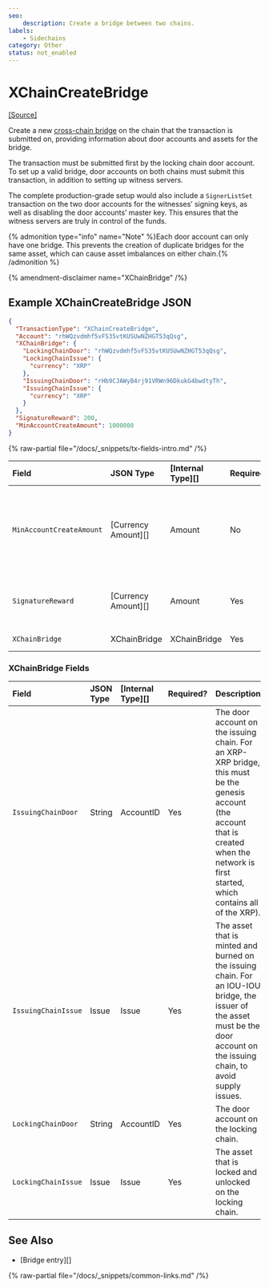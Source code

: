 ```yaml
---
seo:
    description: Create a bridge between two chains.
labels:
    - Sidechains
category: Other
status: not_enabled
---
```

# XChainCreateBridge
[[Source]](https://github.com/XRPLF/rippled/blob/master/src/xrpld/app/tx/detail/XChainBridge.cpp "Source")

Create a new [cross-chain bridge](../../../../concepts/xrpl-sidechains/cross-chain-bridges.md) on the chain that the transaction is submitted on, providing information about door accounts and assets for the bridge.

The transaction must be submitted first by the locking chain door account. To set up a valid bridge, door accounts on both chains must submit this transaction, in addition to setting up witness servers.

The complete production-grade setup would also include a `SignerListSet` transaction on the two door accounts for the witnesses’ signing keys, as well as disabling the door accounts’ master key. This ensures that the witness servers are truly in control of the funds.

{% admonition type="info" name="Note" %}Each door account can only have one bridge. This prevents the creation of duplicate bridges for the same asset, which can cause asset imbalances on either chain.{% /admonition %}

{% amendment-disclaimer name="XChainBridge" /%}

## Example XChainCreateBridge JSON

```json
{
  "TransactionType": "XChainCreateBridge",
  "Account": "rhWQzvdmhf5vFS35vtKUSUwNZHGT53qQsg",
  "XChainBridge": {
    "LockingChainDoor": "rhWQzvdmhf5vFS35vtKUSUwNZHGT53qQsg",
    "LockingChainIssue": {
      "currency": "XRP"
    },
    "IssuingChainDoor": "rHb9CJAWyB4rj91VRWn96DkukG4bwdtyTh",
    "IssuingChainIssue": {
      "currency": "XRP"
    }
  },
  "SignatureReward": 200,
  "MinAccountCreateAmount": 1000000
}
```


{% raw-partial file="/docs/_snippets/tx-fields-intro.md" /%}

| Field                    | JSON Type           | [Internal Type][] | Required? | Description |
|:-------------------------|:--------------------|:------------------|:----------|:------------|
| `MinAccountCreateAmount` | [Currency Amount][] | Amount            | No        | The minimum amount, in XRP, required for a `XChainAccountCreateCommit` transaction. If this isn't present, the `XChainAccountCreateCommit` transaction will fail. This field can only be present on XRP-XRP bridges. |
| `SignatureReward`        | [Currency Amount][] | Amount            | Yes       | The total amount to pay the witness servers for their signatures. This amount will be split among the signers. |
| `XChainBridge`           | XChainBridge        | XChainBridge      | Yes       | The bridge (door accounts and assets) to create. |


### XChainBridge Fields

| Field               | JSON Type | [Internal Type][] | Required? | Description     |
|:--------------------|:----------|:------------------|:----------|:----------------|
| `IssuingChainDoor`  | String    | AccountID         | Yes       | The door account on the issuing chain. For an XRP-XRP bridge, this must be the genesis account (the account that is created when the network is first started, which contains all of the XRP). |
| `IssuingChainIssue` | Issue     | Issue             | Yes       | The asset that is minted and burned on the issuing chain. For an IOU-IOU bridge, the issuer of the asset must be the door account on the issuing chain, to avoid supply issues. |
| `LockingChainDoor`  | String    | AccountID         | Yes       | The door account on the locking chain. |
| `LockingChainIssue` | Issue     | Issue             | Yes       | The asset that is locked and unlocked on the locking chain. |

## See Also

- [Bridge entry][]

{% raw-partial file="/docs/_snippets/common-links.md" /%}
